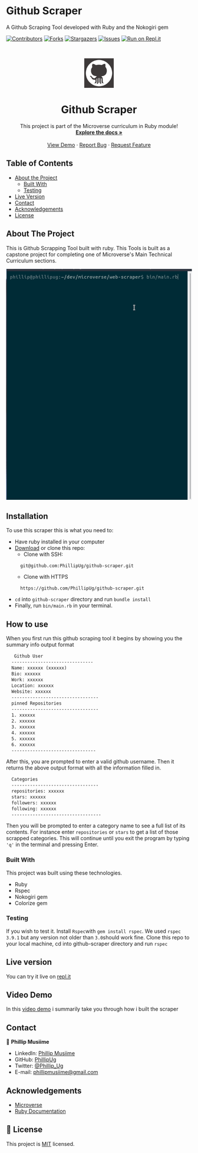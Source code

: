 # Github Scraper
A Github Scraping Tool developed with Ruby and the Nokogiri gem


<!--
*** Thanks for checking out this README Template. If you have a suggestion that would
*** make this better, please fork the repo and create a pull request or simply open
*** an issue with the tag "enhancement".
*** Thanks again! Now go create something AMAZING! :D
-->

<!-- PROJECT SHIELDS -->
<!--
*** I'm using markdown "reference style" links for readability.
*** Reference links are enclosed in brackets [ ] instead of parentheses ( ).
*** See the bottom of this document for the declaration of the reference variables
*** for contributors-url, forks-url, etc. This is an optional, concise syntax you may use.
*** https://www.markdownguide.org/basic-syntax/#reference-style-links
-->
[![Contributors][contributors-shield]][contributors-url]
[![Forks][forks-shield]][forks-url]
[![Stargazers][stars-shield]][stars-url]
[![Issues][issues-shield]][issues-url]
[![Run on Repl.it][replit-sheild]][replit-url]

<!-- PROJECT LOGO -->
<br />
<p align="center">
  <a href="https://github.com/PhillipUg/github-scraper">
    <img src="images/github-scraper.png" alt="Logo" width="80" height="80">
  </a>

  <h1 align="center">Github Scraper</h1>

  <p align="center">
    This project is part of the Microverse curriculum in Ruby module!
    <br />
    <a href="https://github.com/PhillipUg/github-scraper"><strong>Explore the docs »</strong></a>
    <br />
    <br />
    <a href="https://repl.it/@PhillipUg/github-scraper ">View Demo</a>
    ·
    <a href="https://github.com/PhillipUg/github-scraper/issues">Report Bug</a>
    ·
    <a href="https://github.com/PhillipUg/github-scraper/issues">Request Feature</a>
  </p>
</p>

<!-- TABLE OF CONTENTS -->
## Table of Contents

* [About the Project](#about-the-project)
  * [Built With](#built-with)
  * [Testing](#testing)
* [Live Version](#live-version)
* [Contact](#contact)
* [Acknowledgements](#acknowledgements)
* [License](#license)

<!-- ABOUT THE PROJECT -->
## About The Project

This is Github Scrapping Tool built with ruby. This Tools is built as a capstone project for completing one of Microverse's Main Technical Curriculum sections.

[![Product Name Screen Shot][product-screenshot]][screenshot-url]

<!-- ABOUT THE PROJECT -->
## Installation

To use this scraper this is what you need to:
* Have ruby installed in your computer
* [Download](https://github.com/PhillipUg/github-scraper/archive/master.zip) or clone this repo:
  - Clone with SSH:
  ```
    git@github.com:PhillipUg/github-scraper.git
  ```
  - Clone with HTTPS
  ```
    https://github.com/PhillipUg/github-scraper.git
  ```
* `cd` into `github-scraper` directory and run `bundle install`
* Finally, run `bin/main.rb` in your terminal.

## How to use
When you first run this github scraping tool it begins by showing you the summary info output format

```
   Github User
  -------------------------------  
  Name: xxxxxx (xxxxxx)  
  Bio: xxxxxx  
  Work: xxxxxx  
  Location: xxxxxx  
  Website: xxxxxx  
  ---------------------------------
  pinned Repositories
  ---------------------------------
  1. xxxxxx
  2. xxxxxx
  3. xxxxxx
  4. xxxxxx
  5. xxxxxx
  6. xxxxxx
  --------------------------------
```

After this, you are prompted to enter a valid github username. Then it returns the above output format with all the information filled in.

```
  Categories
  ---------------------------------
  repositories: xxxxxx
  stars: xxxxxx
  followers: xxxxxx
  following: xxxxxx
  ----------------------------------
```
Then you will be prompted to enter a category name to see a full list of its contents. For instance enter `repositories` or `stars` to get a list of those scrapped categories. This will continue until you exit the program by typing `'q'` in the terminal and pressing Enter.

### Built With
This project was built using these technologies.
* Ruby
* Rspec
* Nokogiri gem
* Colorize gem

### Testing
If you wish to test it. Install `Rspec`with `gem install rspec`. We used `rspec 3.9.1` but any version not older than `3.0`should work fine. Clone this repo to your local machine, cd into github-scraper directory and run `rspec`

<!-- LIVE VERSION -->
## Live version

You can try it live on [repl.it](https://repl.it/@PhillipUg/github-scraper)

## Video Demo
In this [video demo](https://www.loom.com/share/9ba92a37201e43d981c3675af86dc5ad) i summarily take you through how i built the scraper

<!-- CONTACT -->
## Contact

👤 **Phillip Musiime**

- LinkedIn: [Phillip Musiime](https://www.linkedin.com/in/phillip-musiime-74657019a/)
- GitHub: [PhillipUg](https://github.com/PhillipUg)
- Twitter: [@Phillip_Ug](https://twitter.com/Phillip_Ug)
- E-mail: phillipmusiime@gmail.com

<!-- ACKNOWLEDGEMENTS -->
## Acknowledgements
* [Microverse](https://www.microverse.org/)
* [Ruby Documentation](https://www.ruby-lang.org/en/documentation/)

<!-- MARKDOWN LINKS & IMAGES -->
<!-- https://www.markdownguide.org/basic-syntax/#reference-style-links -->
[contributors-shield]: https://img.shields.io/github/contributors/PhillipUg/github-scraper.svg?style=flat-square
[contributors-url]: https://github.com/PhillipUg/github-scraper/graphs/contributors
[forks-shield]: https://img.shields.io/github/forks/PhillipUg/github-scraper.svg?style=flat-square
[forks-url]: https://github.com/PhillipUg/github-scraper/network/members
[stars-shield]: https://img.shields.io/github/stars/PhillipUg/github-scraper.svg?style=flat-square
[stars-url]: https://github.com/PhillipUg/github-scraper/stargazers
[issues-shield]: https://img.shields.io/github/issues/PhillipUg/github-scraper.svg?style=flat-square
[issues-url]: https://github.com/PhillipUg/github-scraper/issues
[replit-sheild]: https://repl.it/badge/github/PhillipUg/github-scraper
[replit-url]: https://repl.it/@PhillipUg/github-scraper
[product-screenshot]: images/scraper.gif
[screenshot-url]: https://repl.it/@PhillipUg/github-scraper

## 📝 License

This project is [MIT](https://opensource.org/licenses/MIT) licensed.

